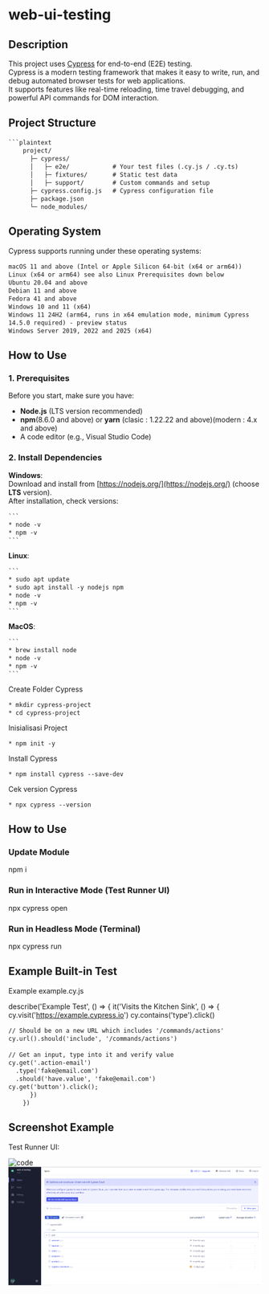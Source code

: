 # web-ui-testing

## Description

This project uses [Cypress](https://www.cypress.io/) for end-to-end (E2E) testing.  
Cypress is a modern testing framework that makes it easy to write, run, and debug automated browser tests for web applications.  
It supports features like real-time reloading, time travel debugging, and powerful API commands for DOM interaction.

## Project Structure
    ```plaintext
        project/
          ├─ cypress/
          │   ├─ e2e/            # Your test files (.cy.js / .cy.ts)
          │   ├─ fixtures/       # Static test data
          │   ├─ support/        # Custom commands and setup
          ├─ cypress.config.js   # Cypress configuration file
          ├─ package.json
          └─ node_modules/

## Operating System
  Cypress supports running under these operating systems:

    macOS 11 and above (Intel or Apple Silicon 64-bit (x64 or arm64))
    Linux (x64 or arm64) see also Linux Prerequisites down below
    Ubuntu 20.04 and above
    Debian 11 and above
    Fedora 41 and above
    Windows 10 and 11 (x64)
    Windows 11 24H2 (arm64, runs in x64 emulation mode, minimum Cypress 14.5.0 required) - preview status
    Windows Server 2019, 2022 and 2025 (x64)

## How to Use

### 1. Prerequisites
Before you start, make sure you have:
- **Node.js** (LTS version recommended)
- **npm**(8.6.0 and above) or **yarn** (clasic : 1.22.22 and above)(modern : 4.x and above)
- A code editor (e.g., Visual Studio Code)

### 2. Install Dependencies
 **Windows**:  
  Download and install from [https://nodejs.org/](https://nodejs.org/) (choose **LTS** version).  
  After installation, check versions:  
    
    ```
    * node -v
    * npm -v
    ```

 **Linux**:
    
    ```
    * sudo apt update
    * sudo apt install -y nodejs npm
    * node -v
    * npm -v
    ```

 **MacOS**:
    
    ```
    * brew install node
    * node -v
    * npm -v
    ```

 Create Folder Cypress
    
    * mkdir cypress-project
    * cd cypress-project

 Inisialisasi Project
    
    * npm init -y

 Install Cypress
    
    * npm install cypress --save-dev

 Cek version Cypress
    
    * npx cypress --version


## How to Use

### Update Module

npm i

### Run in Interactive Mode (Test Runner UI)

npx cypress open

### Run in Headless Mode (Terminal)

npx cypress run

## Example Built-in Test
Example example.cy.js

describe('Example Test', () => {
  it('Visits the Kitchen Sink', () => {
    cy.visit('https://example.cypress.io')
    cy.contains('type').click()

    // Should be on a new URL which includes '/commands/actions'
    cy.url().should('include', '/commands/actions')

    // Get an input, type into it and verify value
    cy.get('.action-email')
      .type('fake@email.com')
      .should('have.value', 'fake@email.com')
    cy.get('button').click();
          })
        })

## Screenshot Example
Test Runner UI:

![code]([https://prnt.sc/y0lw9eBscdU6](https://github.com/sirzechsfseisei/Cypress-automation-web/blob/main/cypress/fixtures/path/Screenshot_9.png))
![Test Runner UI](https://github.com/sirzechsfseisei/Cypress-automation-web/blob/main/cypress/fixtures/path/Screenshot_10.png)





